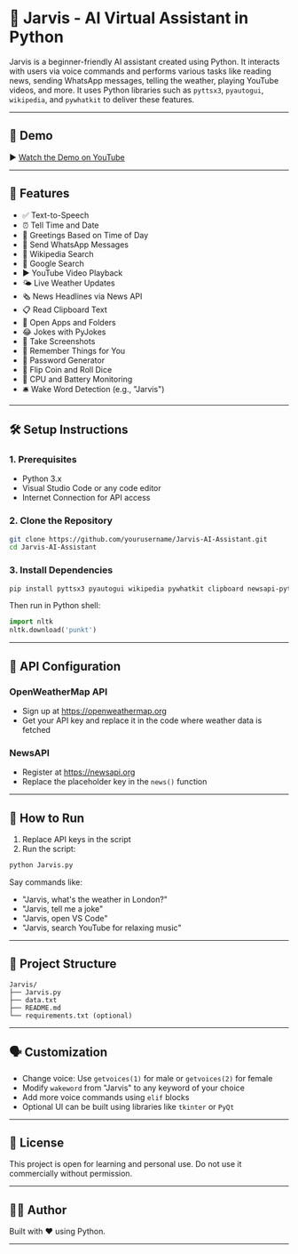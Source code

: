 
# 🤖 Jarvis - AI Virtual Assistant in Python

Jarvis is a beginner-friendly AI assistant created using Python. It interacts with users via voice commands and performs various tasks like reading news, sending WhatsApp messages, telling the weather, playing YouTube videos, and more. It uses Python libraries such as `pyttsx3`, `pyautogui`, `wikipedia`, and `pywhatkit` to deliver these features.

---

## 🎥 Demo

▶️ [Watch the Demo on YouTube](https://youtu.be/aX8kxh4e52k)  
  
---

## 🧠 Features

- ✅ Text-to-Speech
- ⏰ Tell Time and Date
- 👋 Greetings Based on Time of Day
- 💬 Send WhatsApp Messages
- 📖 Wikipedia Search
- 🔎 Google Search
- ▶️ YouTube Video Playback
- 🌤️ Live Weather Updates
- 🗞️ News Headlines via News API
- 📋 Read Clipboard Text
- 📁 Open Apps and Folders
- 😂 Jokes with PyJokes
- 📸 Take Screenshots
- 🧠 Remember Things for You
- 🔐 Password Generator
- 🎲 Flip Coin and Roll Dice
- 🔋 CPU and Battery Monitoring
- 🛎 Wake Word Detection (e.g., "Jarvis")

---

## 🛠 Setup Instructions

### 1. Prerequisites

- Python 3.x
- Visual Studio Code or any code editor
- Internet Connection for API access

### 2. Clone the Repository

```bash
git clone https://github.com/yourusername/Jarvis-AI-Assistant.git
cd Jarvis-AI-Assistant
```

### 3. Install Dependencies

```bash
pip install pyttsx3 pyautogui wikipedia pywhatkit clipboard newsapi-python pyjokes psutil nltk
```

Then run in Python shell:

```python
import nltk
nltk.download('punkt')
```

---

## 🔑 API Configuration

### OpenWeatherMap API

- Sign up at https://openweathermap.org
- Get your API key and replace it in the code where weather data is fetched

### NewsAPI

- Register at https://newsapi.org
- Replace the placeholder key in the `news()` function

---

## 🚀 How to Run

1. Replace API keys in the script
2. Run the script:

```bash
python Jarvis.py
```

Say commands like:

- "Jarvis, what's the weather in London?"
- "Jarvis, tell me a joke"
- "Jarvis, open VS Code"
- "Jarvis, search YouTube for relaxing music"

---

## 📂 Project Structure

```
Jarvis/
├── Jarvis.py
├── data.txt
├── README.md
└── requirements.txt (optional)
```

---

## 🗣️ Customization

- Change voice: Use `getvoices(1)` for male or `getvoices(2)` for female
- Modify `wakeword` from "Jarvis" to any keyword of your choice
- Add more voice commands using `elif` blocks
- Optional UI can be built using libraries like `tkinter` or `PyQt`

---

## 📜 License

This project is open for learning and personal use. Do not use it commercially without permission.

---

## 👨‍💻 Author

Built with ❤️ using Python.

---
